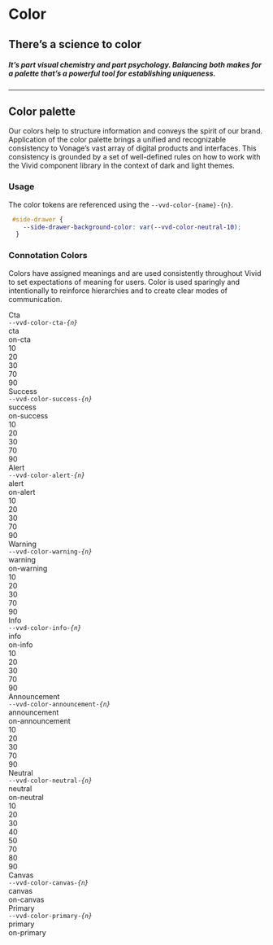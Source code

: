 # Color

## There’s a science to color

##### It’s part visual chemistry and part psychology. Balancing both makes for a palette that’s a powerful tool for establishing uniqueness.

_______________________________________________________________________________________________________________________________________________


## Color palette

Our colors help to structure information and conveys the spirit of our brand. Application of the color palette brings a unified and 
recognizable consistency to Vonage’s vast array of digital products and interfaces. This consistency is grounded by a set of well-defined 
rules on how to work with the Vivid component library in the context of dark and light themes.

### Usage

The color tokens are referenced using the `--vvd-color-{name}-{n}`.  

```css
 #side-drawer {
  	--side-drawer-background-color: var(--vvd-color-neutral-10);
  }
```

### Connotation Colors

Colors have assigned meanings and are used consistently throughout Vivid to set expectations of meaning for users. Color is used sparingly and intentionally to reinforce hierarchies and to create clear modes of communication. 


<div class="color-palette">
  <div class="color-palette__name">
    Cta<br>
    <code>--vvd-color-cta-<em>{n}</em></code>
  </div>
  <div class="color-palette__wrapper"><div class="color-palette__rec" style="background-color: var(--vvd-color-cta);"></div>cta</div>
  <div class="color-palette__wrapper"><div class="color-palette__rec" style="background-color: var(--vvd-color-on-cta);"></div>on-cta</div>
  <div class="color-palette__wrapper"><div class="color-palette__rec" style="background-color: var(--vvd-color-cta-10);"></div>10</div>
  <div class="color-palette__wrapper"><div class="color-palette__rec" style="background-color: var(--vvd-color-cta-20);"></div>20</div>
  <div class="color-palette__wrapper"><div class="color-palette__rec" style="background-color: var(--vvd-color-cta-30);"></div>30</div>
  <div class="color-palette__wrapper"><div class="color-palette__rec" style="background-color: var(--vvd-color-neutral-70);"></div>70</div>
  <div class="color-palette__wrapper"><div class="color-palette__rec" style="background-color: var(--vvd-color-neutral-90);"></div>90</div>
</div>
<div class="color-palette">
  <div class="color-palette__name">
    Success<br>
    <code>--vvd-color-success-<em>{n}</em></code>
  </div>
  <div class="color-palette__wrapper"><div class="color-palette__rec" style="background-color: var(--vvd-color-success);"></div>success</div>
  <div class="color-palette__wrapper"><div class="color-palette__rec" style="background-color: var(--vvd-color-on-success);"></div>on-success</div>
  <div class="color-palette__wrapper"><div class="color-palette__rec" style="background-color: var(--vvd-color-success-10);"></div>10</div>
  <div class="color-palette__wrapper"><div class="color-palette__rec" style="background-color: var(--vvd-color-success-20);"></div>20</div>
  <div class="color-palette__wrapper"><div class="color-palette__rec" style="background-color: var(--vvd-color-success-30);"></div>30</div>
  <div class="color-palette__wrapper"><div class="color-palette__rec" style="background-color: var(--vvd-color-success-70);"></div>70</div>
  <div class="color-palette__wrapper"><div class="color-palette__rec" style="background-color: var(--vvd-color-success-90);"></div>90</div>
</div>
<div class="color-palette">
  <div class="color-palette__name">
    Alert<br>
    <code>--vvd-color-alert-<em>{n}</em></code>
  </div>
  <div class="color-palette__wrapper"><div class="color-palette__rec" style="background-color: var(--vvd-color-alert);"></div>alert</div>
  <div class="color-palette__wrapper"><div class="color-palette__rec" style="background-color: var(--vvd-color-on-alert);"></div>on-alert</div>
  <div class="color-palette__wrapper"><div class="color-palette__rec" style="background-color: var(--vvd-color-alert-10);"></div>10</div>
  <div class="color-palette__wrapper"><div class="color-palette__rec" style="background-color: var(--vvd-color-alert-20);"></div>20</div>
  <div class="color-palette__wrapper"><div class="color-palette__rec" style="background-color: var(--vvd-color-alert-30);"></div>30</div>
  <div class="color-palette__wrapper"><div class="color-palette__rec" style="background-color: var(--vvd-color-alert-70);"></div>70</div>
  <div class="color-palette__wrapper"><div class="color-palette__rec" style="background-color: var(--vvd-color-alert-90);"></div>90</div>
</div>
<div class="color-palette">
  <div class="color-palette__name">
    Warning<br>
    <code>--vvd-color-warning-<em>{n}</em></code>
  </div>
  <div class="color-palette__wrapper"><div class="color-palette__rec" style="background-color: var(--vvd-color-warning);"></div>warning</div>
  <div class="color-palette__wrapper"><div class="color-palette__rec" style="background-color: var(--vvd-color-on-warning);"></div>on-warning</div>
  <div class="color-palette__wrapper"><div class="color-palette__rec" style="background-color: var(--vvd-color-warning-10);"></div>10</div>
  <div class="color-palette__wrapper"><div class="color-palette__rec" style="background-color: var(--vvd-color-warning-20);"></div>20</div>
  <div class="color-palette__wrapper"><div class="color-palette__rec" style="background-color: var(--vvd-color-warning-30);"></div>30</div>
  <div class="color-palette__wrapper"><div class="color-palette__rec" style="background-color: var(--vvd-color-warning-70);"></div>70</div>
  <div class="color-palette__wrapper"><div class="color-palette__rec" style="background-color: var(--vvd-color-warning-90);"></div>90</div>
</div>
<div class="color-palette">
  <div class="color-palette__name">
    Info<br>
    <code>--vvd-color-info-<em>{n}</em></code>
  </div>
  <div class="color-palette__wrapper"><div class="color-palette__rec" style="background-color: var(--vvd-color-info);"></div>info</div>
  <div class="color-palette__wrapper"><div class="color-palette__rec" style="background-color: var(--vvd-color-on-info);"></div>on-info</div>
  <div class="color-palette__wrapper"><div class="color-palette__rec" style="background-color: var(--vvd-color-info-10);"></div>10</div>
  <div class="color-palette__wrapper"><div class="color-palette__rec" style="background-color: var(--vvd-color-info-20);"></div>20</div>
  <div class="color-palette__wrapper"><div class="color-palette__rec" style="background-color: var(--vvd-color-info-30);"></div>30</div>
  <div class="color-palette__wrapper"><div class="color-palette__rec" style="background-color: var(--vvd-color-info-70);"></div>70</div>
  <div class="color-palette__wrapper"><div class="color-palette__rec" style="background-color: var(--vvd-color-info-90);"></div>90</div>
</div>
<div class="color-palette">
  <div class="color-palette__name">
    Announcement<br>
    <code>--vvd-color-announcement-<em>{n}</em></code>
  </div>
  <div class="color-palette__wrapper"><div class="color-palette__rec" style="background-color: var(--vvd-color-announcement);"></div>announcement</div>
  <div class="color-palette__wrapper"><div class="color-palette__rec" style="background-color: var(--vvd-color-on-announcement);"></div>on-announcement</div>
  <div class="color-palette__wrapper"><div class="color-palette__rec" style="background-color: var(--vvd-color-announcement-10);"></div>10</div>
  <div class="color-palette__wrapper"><div class="color-palette__rec" style="background-color: var(--vvd-color-announcement-20);"></div>20</div>
  <div class="color-palette__wrapper"><div class="color-palette__rec" style="background-color: var(--vvd-color-announcement-30);"></div>30</div>
  <div class="color-palette__wrapper"><div class="color-palette__rec" style="background-color: var(--vvd-color-announcement-70);"></div>70</div>
  <div class="color-palette__wrapper"><div class="color-palette__rec" style="background-color: var(--vvd-color-announcement-90);"></div>90</div>
</div>

<div class="color-palette">
  <div class="color-palette__name">
    Neutral<br>
    <code>--vvd-color-neutral-<em>{n}</em></code>
  </div>
  <div class="color-palette__wrapper"><div class="color-palette__rec" style="background-color: var(--vvd-color-neutral);"></div>neutral</div>
  <div class="color-palette__wrapper"><div class="color-palette__rec" style="background-color: var(--vvd-color-on-neutral);"></div>on-neutral</div>
  <div class="color-palette__wrapper"><div class="color-palette__rec" style="background-color: var(--vvd-color-neutral-10);"></div>10</div>
  <div class="color-palette__wrapper"><div class="color-palette__rec" style="background-color: var(--vvd-color-neutral-20);"></div>20</div>
  <div class="color-palette__wrapper"><div class="color-palette__rec" style="background-color: var(--vvd-color-neutral-30);"></div>30</div>
  <div class="color-palette__wrapper"><div class="color-palette__rec" style="background-color: var(--vvd-color-neutral-40);"></div>40</div>
  <div class="color-palette__wrapper"><div class="color-palette__rec" style="background-color: var(--vvd-color-neutral-50);"></div>50</div>
  <div class="color-palette__wrapper"><div class="color-palette__rec" style="background-color: var(--vvd-color-neutral-70);"></div>70</div>
  <div class="color-palette__wrapper"><div class="color-palette__rec" style="background-color: var(--vvd-color-neutral-80);"></div>80</div>
  <div class="color-palette__wrapper"><div class="color-palette__rec" style="background-color: var(--vvd-color-neutral-90);"></div>90</div>
</div>

<div class="color-palette">
  <div class="color-palette__name">
    Canvas<br>
    <code>--vvd-color-canvas-<em>{n}</em></code>
  </div>
  <div class="color-palette__wrapper"><div class="color-palette__rec" style="background-color: var(--vvd-color-canvas);"></div>canvas</div>
  <div class="color-palette__wrapper"><div class="color-palette__rec" style="background-color: var(--vvd-color-on-canvas);"></div>on-canvas</div>
</div>
<div class="color-palette">
  <div class="color-palette__name">
    Primary<br>
    <code>--vvd-color-primary-<em>{n}</em></code>
  </div>
  <div class="color-palette__wrapper"><div class="color-palette__rec" style="background-color: var(--vvd-color-primary);"></div>primary</div>
  <div class="color-palette__wrapper"><div class="color-palette__rec" style="background-color: var(--vvd-color-on-primary);"></div>on-primary</div>
</div>


